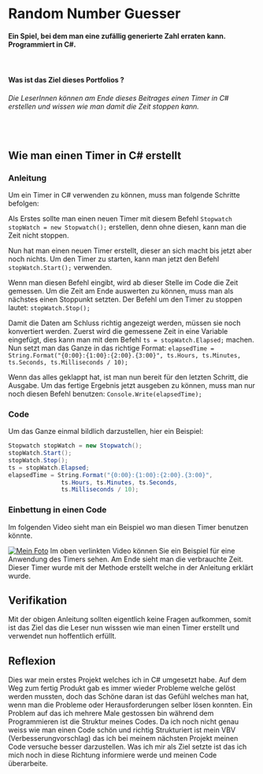#  Random Number Guesser
#### Ein Spiel, bei dem man eine zufällig generierte Zahl erraten kann. Programmiert in C#.
<br>

#### Was ist das Ziel dieses Portfolios ?
###### Die LeserInnen können am Ende dieses Beitrages einen Timer in C# erstellen und wissen wie man damit die Zeit stoppen kann. 
<br>

## Wie man einen Timer in C# erstellt

### Anleitung
Um ein Timer in C# verwenden zu können, muss man folgende Schritte befolgen:

Als Erstes sollte man einen neuen Timer mit diesem Befehl ``Stopwatch stopWatch = new Stopwatch();`` erstellen, denn ohne diesen, kann man die Zeit nicht stoppen.

Nun hat man einen neuen Timer erstellt, dieser an sich macht bis jetzt aber noch nichts.
Um den Timer zu starten, kann man jetzt den Befehl ``stopWatch.Start();`` verwenden.

Wenn man diesen Befehl eingibt, wird ab dieser Stelle im Code die Zeit gemessen. Um die Zeit am Ende auswerten zu können, muss man als nächstes einen Stoppunkt setzten.
Der Befehl um den Timer zu stoppen lautet: ``stopWatch.Stop();``

Damit die Daten am Schluss richtig angezeigt werden, müssen sie noch konvertiert werden. 
Zuerst wird die gemessene Zeit in eine Variable eingefügt, dies kann man mit dem Befehl ``ts = stopWatch.Elapsed;`` machen.  
Nun setzt man das Ganze in das richtige Format:
``elapsedTime = String.Format("{0:00}:{1:00}:{2:00}.{3:00}", ts.Hours, ts.Minutes, ts.Seconds, ts.Milliseconds / 10);``

Wenn das alles geklappt hat, ist man nun bereit für den letzten Schritt, die Ausgabe.
Um das fertige Ergebnis jetzt ausgeben zu können, muss man nur noch diesen Befehl benutzen: ``Console.Write(elapsedTime);`` 






### Code
Um das Ganze einmal bildlich darzustellen, hier ein Beispiel:
 ```csharp
 Stopwatch stopWatch = new Stopwatch();
 stopWatch.Start();
 stopWatch.Stop();
 ts = stopWatch.Elapsed;
 elapsedTime = String.Format("{0:00}:{1:00}:{2:00}.{3:00}",
                ts.Hours, ts.Minutes, ts.Seconds,
                ts.Milliseconds / 10);
 ```
 
 ### Einbettung in einen Code
Im folgenden Video sieht man ein Beispiel wo man diesen Timer benutzen könnte.

[![Mein Foto](http://img.youtube.com/vi/i0y-RBSp8R0/0.jpg)](https://youtu.be/i0y-RBSp8R0)
Im oben verlinkten Video können Sie ein Beispiel für eine Anwendung des Timers sehen.
Am Ende sieht man die verbrauchte Zeit. Dieser Timer wurde mit der Methode erstellt welche in der Anleitung erklärt wurde.


## Verifikation
Mit der obigen Anleitung sollten eigentlich keine Fragen aufkommen, somit ist das Ziel das die Leser nun wisssen wie man einen Timer erstellt und verwendet nun hoffentlich erfüllt.

## Reflexion
Dies war mein erstes Projekt welches ich in C# umgesetzt habe. Auf dem Weg zum fertig Produkt gab es immer wieder Probleme welche gelöst werden mussten, doch das Schöne daran ist das Gefühl welches man hat, wenn man die Probleme oder Herausforderungen selber lösen konnten. Ein Problem auf das ich mehrere Male gestossen bin während dem Programmieren ist die Struktur meines Codes. Da ich noch nicht genau weiss wie man einen Code schön und richtig Strukturiert ist mein VBV (Verbesserungvorschlag) das ich bei meinem nächsten Projekt meinen Code versuche besser darzustellen. Was ich mir als Ziel setzte ist das ich mich noch in diese Richtung informiere werde und meinen Code überarbeite.
